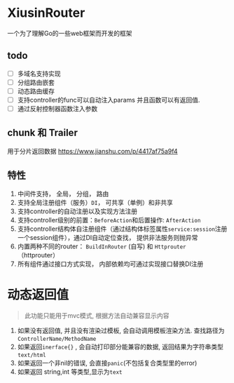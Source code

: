 # XiusinRouter #
一个为了理解Go的一些web框架而开发的框架

## todo ##
 - [ ] 多域名支持实现
 - [ ] 分组路由嵌套
 - [ ] 动态路由缓存
 - [ ] 支持controller的func可以自动注入params 并且函数可以有返回值. 
 - [ ] 通过反射控制器函数注入参数

## chunk 和 Trailer ##
用于分片返回数据
https://www.jianshu.com/p/4417af75a9f4
 
## 特性 ##
1. 中间件支持， 全局， 分组， 路由
2. 支持全局注册组件（服务）`DI`， 可共享（单例）和非共享
3. 支持controller的自动注册以及实现方法注册
4. 支持controller级别的前置：`BeforeAction`和后置操作: `AfterAction`
5. 支持controller结构体自注册组件（通过结构体标签属性`service:session`注册一个session组件），通过DI自动定位查找， 提供非法服务则抛异常
6. 内置两种不同的router： `BuildInRouter` (自写) 和 `Httprouter` （httprouter）
7. 所有组件通过接口方式实现， 内部依赖均可通过实现接口替换DI注册 
 

# 动态返回值 #

> 此功能只能用于mvc模式, 根据方法自动兼容显示内容

1. 如果没有返回值, 并且没有渲染过模板, 会自动调用模板渲染方法. 查找路径为 `ControllerName/MethodName`
2. 如果返回`inerface{}` , 会自动打印部分能兼容的数据, 返回结果为字符串类型 `text/html`
3. 如果返回一个非nil的错误, 会直接`panic`(不包括复合类型里的error)
4. 如果返回 string,int 等类型,显示为`text`

